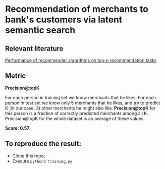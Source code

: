 # Recommendation of merchants to bank's customers via latent semantic search
## Relevant literature
<a href="https://dl.acm.org/citation.cfm?id=1864721">Performance of recommender algorithms on top-n recommendation tasks</a>
## Metric
**Precision@topK**

For each person in training set we know merchants that he likes. For each person in test set we know only 5 merchants that he likes, and try to predict K (in our case, 3) other merchants he might also like. **Precision@topK** for this person is a fraction of correctly predicted merchants among all K. Precision@topK for the whole dataset is an average of these values.

**Score: 0.57**

## To reproduce the result:
* Clone this repo;
* Execute `python3 training.py`
